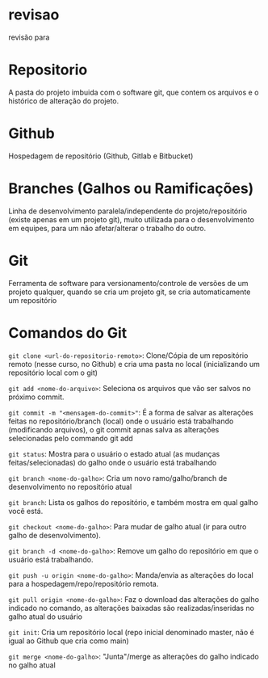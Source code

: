 # revisao
revisão para


# Repositorio

A pasta do projeto imbuida com o software git, que contem os arquivos e o histórico de alteração do projeto.

# Github

Hospedagem de repositório (Github, Gitlab e Bitbucket)

# Branches (Galhos ou Ramificações)

Linha de desenvolvimento paralela/independente do projeto/repositório (existe apenas em um projeto git), muito utilizada para o desenvolvimento em equipes, para um não afetar/alterar o trabalho do outro.

# Git

Ferramenta de software para versionamento/controle de versões de um projeto qualquer, quando se cria um projeto git, se cria automaticamente um repositório

# Comandos do Git

`git clone <url-do-repositorio-remoto>`:  Clone/Cópia de um repositório remoto (nesse curso, no Github) e cria uma pasta no local (inicializando um repositório local com o git)

`git add <nome-do-arquivo>`: Seleciona os arquivos que vão ser salvos no próximo commit.

`git commit -m "<mensagem-do-commit>"`: É a forma de salvar as alterações feitas no repositório/branch (local) onde o usuário está trabalhando (modificando arquivos), o git commit apnas salva as alterações selecionadas pelo commando git add

`git status`: Mostra para o usuário o estado atual (as mudanças feitas/selecionadas) do galho onde o usuário está trabalhando

`git branch <nome-do-galho>`: Cria um novo ramo/galho/branch de desenvolvimento no repositório atual

`git branch`: Lista os galhos do repositório, e também mostra em qual galho você está.

`git checkout <nome-do-galho>`: Para mudar de galho atual (ir para outro galho de desenvolvimento).

`git branch -d <nome-do-galho>`: Remove um galho do repositório em que o usuário está trabalhando.

`git push -u origin <nome-do-galho>`: Manda/envia as alterações do local para a hospedagem/repo/repositório remota.

`git pull origin <nome-do-galho>`:  Faz o download das alterações do galho indicado no comando, as alterações baixadas são realizadas/inseridas no galho atual do usuário

`git init`: Cria um repositório local (repo inicial denominado master, não é igual ao Github que cria como main)

`git merge <nome-do-galho>`: "Junta"/merge as alterações do galho indicado no galho atual


